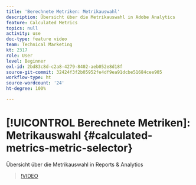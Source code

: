 ```yaml
---
title: 'Berechnete Metriken: Metrikauswahl'
description: Übersicht über die Metrikauswahl in Adobe Analytics
feature: Calculated Metrics
topics: null
activity: use
doc-type: feature video
team: Technical Marketing
kt: 2317
role: User
level: Beginner
exl-id: 2bd83c8d-c2a8-4279-8402-aeb052e8d18f
source-git-commit: 32424f3f2b05952fe4df9ea91dcbe51684cee905
workflow-type: ht
source-wordcount: '24'
ht-degree: 100%

---
```


# [!UICONTROL Berechnete Metriken]: Metrikauswahl {#calculated-metrics-metric-selector}

Übersicht über die Metrikauswahl in Reports &amp; Analytics

>[!VIDEO](https://video.tv.adobe.com/v/25410/?quality=12)
